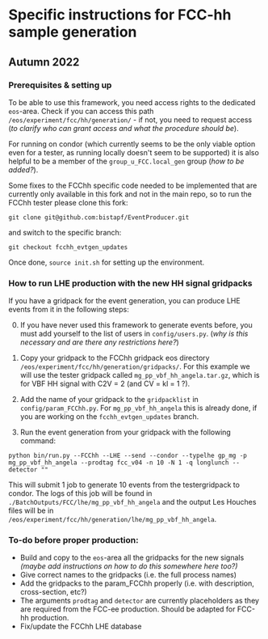 # Specific instructions for FCC-hh sample generation

## Autumn 2022

### Prerequisites & setting up 

To be able to use this framework, you need access rights to the dedicated `eos`-area. Check if you can access this path `/eos/experiment/fcc/hh/generation/` - if not, you need to request access (*to clarify who can grant access and what the procedure should be*). 

For running on condor (which currently seems to be the only viable option even for a tester, as running locally doesn't seem to be supported) it is also helpful to be a member of the `group_u_FCC.local_gen` group (*how to be added?*). 

Some fixes to the FCChh specific code needed to be implemented that are currently only available in this fork and not in the main repo, so to run the FCChh tester please clone this fork: 

``` git clone git@github.com:bistapf/EventProducer.git ```

and switch to the specific branch:

 ``` git checkout fcchh_evtgen_updates ``` 

 Once done, `source init.sh` for setting up the environment. 

### How to run LHE production with the new HH signal gridpacks 

If you have a gridpack for the event generation, you can produce LHE events from it in the following steps: 

0. If you have never used this framework to generate events before, you must add yourself to the list of users in `config/users.py`. (*why is this necessary and are there any restrictions here?*)

1. Copy your gridpack to the FCChh gridpack eos directory `/eos/experiment/fcc/hh/generation/gridpacks/`. For this example we will use the tester gridpack called `mg_pp_vbf_hh_angela.tar.gz`, which is for VBF HH signal with C2V = 2 (and CV = kl = 1 ?). 

2. Add the name of your gridpack to the `gridpacklist` in `config/param_FCChh.py`. For `mg_pp_vbf_hh_angela` this is already done, if you are working on the `fcchh_evtgen_updates` branch. 

3. Run the event generation from your gridpack with the following command:

``` python bin/run.py --FCChh --LHE --send --condor --typelhe gp_mg -p mg_pp_vbf_hh_angela --prodtag fcc_v04 -n 10 -N 1 -q longlunch --detector "" ``` 

This will submit 1 job to generate 10 events from the testergridpack to condor. The logs of this job will be found in `./BatchOutputs/FCC/lhe/mg_pp_vbf_hh_angela` and the output Les Houches files will be in `/eos/experiment/fcc/hh/generation/lhe/mg_pp_vbf_hh_angela`. 

### To-do before proper production:
- Build and copy to the `eos`-area all the gridpacks for the new signals *(maybe add instructions on how to do this somewhere here too?)*
- Give correct names to the gridpacks (i.e. the full process names)
- Add the gridpacks to the param_FCChh properly (i.e. with description, cross-section, etc?)
- The arguments `prodtag` and `detector` are currently placeholders as they are required from the FCC-ee production. Should be adapted for FCC-hh production. 
- Fix/update the FCChh LHE database